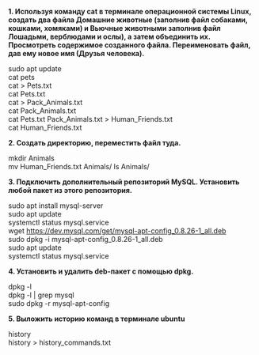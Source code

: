 **1. Используя команду cat в терминале операционной системы Linux, 
создать два файла Домашние животные (заполнив файл собаками, кошками, хомяками) 
и Вьючные животными заполнив файл Лошадьми, верблюдами и ослы), а затем объединить их. 
Просмотреть содержимое созданного файла. Переименовать файл, дав ему новое имя (Друзья человека).**

sudo apt update  
cat pets  
cat > Pets.txt  
cat Pets.txt   
cat > Pack_Animals.txt  
cat Pack_Animals.txt  
cat Pets.txt Pack_Animals.txt > Human_Friends.txt  
cat Human_Friends.txt  

**2. Создать директорию, переместить файл туда.**

mkdir Animals  
mv Human_Friends.txt Animals/ 
ls Animals/  

**3. Подключить дополнительный репозиторий MySQL. Установить любой пакет из этого репозитория.**
 
sudo apt install mysql-server  
sudo apt update  
systemctl status mysql.service  
wget https://dev.mysql.com/get/mysql-apt-config_0.8.26-1_all.deb  
sudo dpkg -i mysql-apt-config_0.8.26-1_all.deb  
sudo apt update  
systemctl status mysql.service  

**4. Установить и удалить deb-пакет с помощью dpkg.**

dpkg -l  
dpkg -l | grep mysql  
sudo dpkg -r mysql-apt-config  

**5. Выложить историю команд в терминале ubuntu**

history  
history > history_commands.txt  